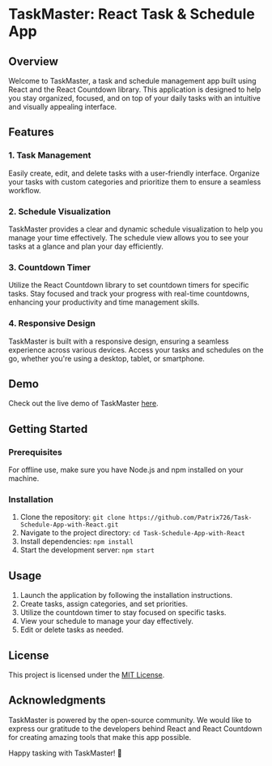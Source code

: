 # TaskMaster: React Task & Schedule App

## Overview

Welcome to TaskMaster, a task and schedule management app built using React and the React Countdown library. This application is designed to help you stay organized, focused, and on top of your daily tasks with an intuitive and visually appealing interface.

## Features

### 1. Task Management

Easily create, edit, and delete tasks with a user-friendly interface. Organize your tasks with custom categories and prioritize them to ensure a seamless workflow.

### 2. Schedule Visualization

TaskMaster provides a clear and dynamic schedule visualization to help you manage your time effectively. The schedule view allows you to see your tasks at a glance and plan your day efficiently.

### 3. Countdown Timer

Utilize the React Countdown library to set countdown timers for specific tasks. Stay focused and track your progress with real-time countdowns, enhancing your productivity and time management skills.

### 4. Responsive Design

TaskMaster is built with a responsive design, ensuring a seamless experience across various devices. Access your tasks and schedules on the go, whether you're using a desktop, tablet, or smartphone.
## Demo

Check out the live demo of TaskMaster [here](https://taskmaster-schedule.netlify.app/).

## Getting Started

### Prerequisites

For offline use, make sure you have Node.js and npm installed on your machine.

### Installation

1. Clone the repository: `git clone https://github.com/Patrix726/Task-Schedule-App-with-React.git`
2. Navigate to the project directory: `cd Task-Schedule-App-with-React`
3. Install dependencies: `npm install`
4. Start the development server: `npm start`

## Usage

1. Launch the application by following the installation instructions.
2. Create tasks, assign categories, and set priorities.
3. Utilize the countdown timer to stay focused on specific tasks.
4. View your schedule to manage your day effectively.
5. Edit or delete tasks as needed.

## License

This project is licensed under the [MIT License](LICENSE).

## Acknowledgments

TaskMaster is powered by the open-source community. We would like to express our gratitude to the developers behind React and React Countdown for creating amazing tools that make this app possible.

Happy tasking with TaskMaster! 🚀
